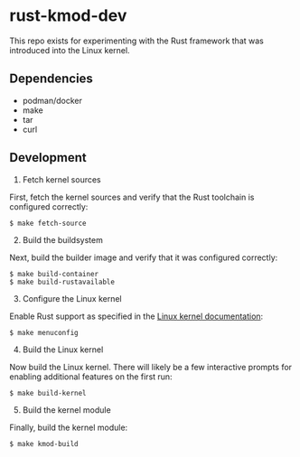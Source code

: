 # rust-kmod-dev

This repo exists for experimenting with the Rust framework that was introduced into the Linux kernel.

## Dependencies

* podman/docker
* make
* tar
* curl

## Development

1. Fetch kernel sources

First, fetch the kernel sources and verify that the Rust toolchain is configured correctly:

```
$ make fetch-source
```

2. Build the buildsystem

Next, build the builder image and verify that it was configured correctly:

```
$ make build-container
$ make build-rustavailable
```

3. Configure the Linux kernel

Enable Rust support as specified in the [Linux kernel documentation](https://www.kernel.org/doc/html/v6.1/rust/quick-start.html#configuration):

```
$ make menuconfig
```

4. Build the Linux kernel

Now build the Linux kernel. There will likely be a few interactive prompts for enabling additional features on the first run:

```
$ make build-kernel
```

5. Build the kernel module

Finally, build the kernel module:

```
$ make kmod-build
```
